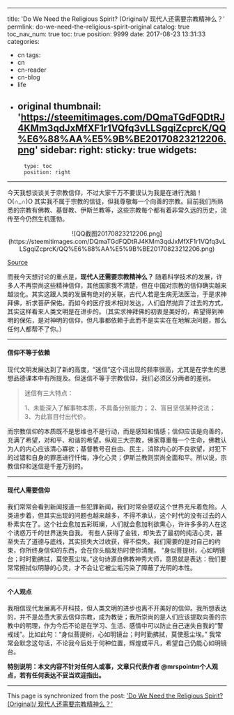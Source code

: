 
---
title: 'Do We Need the Religious Spirit? (Original)/ 现代人还需要宗教精神么？'
permlink: do-we-need-the-religious-spirit-original
catalog: true
toc_nav_num: true
toc: true
position: 9999
date: 2017-08-23 13:31:33
categories:
- cn
tags:
- cn
- cn-reader
- cn-blog
- life
- original
thumbnail: 'https://steemitimages.com/DQmaTGdFQDtRJ4KMm3qdJxMfXF1r1VQfq3vLLSgqiZcprcK/QQ%E6%88%AA%E5%9B%BE20170823212206.png'
sidebar:
    right:
        sticky: true
widgets:
    -
        type: toc
        position: right
---


今天我想谈谈关于宗教信仰，不过大家千万不要误认为我是在进行洗脑！O(∩_∩)O 其实我不属于宗教的信徒，但我尊敬每一个向善的宗教。目前我们所熟悉的宗教有佛教、基督教、伊斯兰教等，这些宗教每个都有着非常久远的历史，流传至今仍然生机蓬勃。
<center>![QQ截图20170823212206.png](https://steemitimages.com/DQmaTGdFQDtRJ4KMm3qdJxMfXF1r1VQfq3vLLSgqiZcprcK/QQ%E6%88%AA%E5%9B%BE20170823212206.png)</center>

<a href="https://www.google.com/search?biw=1366&amp;bih=589&amp;tbm=isch&amp;sa=1&amp;q=%E5%AE%97%E6%95%99%E5%8D%A1%E9%80%9A&amp;oq=%E5%AE%97%E6%95%99%E5%8D%A1%E9%80%9A&amp;gs_l=psy-ab.12...0.0.1.292.0.0.0.0.0.0.0.0..0.0....0...1..64.psy-ab..0.0.0.BQEyaiIsIV4#imgrc=txlwFI52vQz1dM:">Source</a>

而我今天想讨论的重点是，<b>现代人还需要宗教精神么？</b>
随着科学技术的发展，许多人不再崇尚这些精神信仰，其他国家我不清楚，但在中国对宗教的信仰确实越来越淡化。其实这跟人类的发展有绝对的关联，古代人若是生病无法医治，于是求神拜佛，祈求菩萨保佑。而如今的医疗技术相对发达，人们自然抛弃了过去的方式，其实这样看来人类文明是在进步的。（其实求神拜佛的初衷是美好的，希望得到神明的保佑，是对神明的信仰，但凡事都依赖于此而不是实实在在地解决问题，那么任何人都帮不了你。）

****

#### 信仰不等于依赖
现代文明发展达到了新的高度，“迷信”这个词出现的频率很高，尤其是在学生的思想品德课本中有所提及。但迷信不等于宗教信仰，我们必须区分两者的差别。<blockquote>迷信有三大特点：

1、未能深入了解事物本质，不具备分别能力；
2、盲目坚信某种说法；
3、为此盲目付出代价。
</blockquote>
而宗教信仰的本质既不是思维也不是行动，而是感知和情感；信仰应该是向善的，充满了希望，对和平、和谐的希望。纵观三大宗教，佛家尊重每一个生命，佛教认为人的内心应该清心寡欲；基督教号召自由、民主，消除内心的不良欲望，对犯下的过错和自身的罪恶进行忏悔，净化心灵；伊斯兰教则崇尚全面和平。所以说，宗教信仰和迷信是千差万别的。

****
#### 现代人需要信仰
我们常常会看到新闻报道一些犯罪新闻，我们时常会感叹这个世界充斥着危险。人类进步着，但其实出现的问题也越来越多，不得不承认，这个时代的没有过去的人朴素实在了。这个社会愈加五彩斑斓，人们就会愈加利欲熏心，许许多多的人在这个诱惑万千的世界迷失自我。
有些人获得了金钱，却失去了最初的纯洁心灵，甚至失去了道德与底线，其实损失大过收获，得不偿失。我们需要的是对自己的约束，你所终身信仰的东西，会在你头脑发热时使你清醒。
“身似菩提树，心如明镜台；时时勤拂拭，莫使惹尘埃。”这句诗源自佛教神秀大师，意思就是表达：我们要常常擦拭似明静的心灵，才不会让它被尘垢污染了障蔽了光明的本性。

****
#### 个人观点
我相信现代发展离不开科技，但人类文明的进步也离不开美好的信仰。我所想表达的，并不是怂恿大家去信仰宗教，成为教徒；我所崇尚的是人们应该提取向善的宗教中的明理，作为今后不论是在学习、生活、感情中可以防止自己迷失自我的“警戒线”。比如此句：“身似菩提树，心如明镜台；时时勤拂拭，莫使惹尘埃。” 我常常会默念这句话，不论我今后处于何种位置，辉煌或平凡，希望自己仍能心如明镜台。


<b>特别说明：本文内容不针对任何人或事，文章只代表作者 @mrspointm个人观点，若有任何表达不妥当欢迎指出。</b>

- - -

This page is synchronized from the post: ['Do We Need the Religious Spirit? (Original)/ 现代人还需要宗教精神么？'](https://steemit.com/@mrspointm/do-we-need-the-religious-spirit-original)

